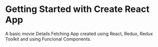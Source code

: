# Getting Started with Create React App
A basic movie Details Fetching App created using React, Redux, Redux Toolkit and using Funcional Components. 
